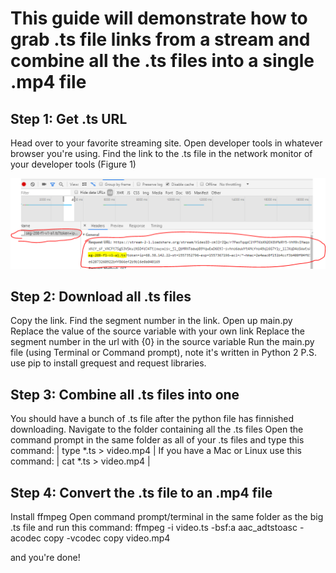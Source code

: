 # This guide will demonstrate how to grab .ts file links from a stream and combine all the .ts files into a single .mp4 file

## Step 1: Get .ts URL
Head over to your favorite streaming site. Open developer tools in whatever browser you're using. 
Find the link to the .ts file in the network monitor of your developer tools (Figure 1)

![devtools](/img/dev-tools.PNG)

## Step 2: Download all .ts files
Copy the link. Find the segment number in the link.
Open up main.py
Replace the value of the source variable with your own link
Replace the segment number in the url with {0} in the source variable
Run the main.py file (using Terminal or Command prompt), note it's written in Python 2
P.S. use pip to install grequest and request libraries. 

## Step 3: Combine all .ts files into one
You should have a bunch of .ts file after the python file has finnished downloading.
Navigate to the folder containing all the .ts files
Open the command prompt in the same folder as all of your .ts files and type this command:
| type *.ts > video.mp4 |
If you have a Mac or Linux use this command:
| cat *.ts > video.mp4  |


## Step 4: Convert the .ts file to an .mp4 file
Install ffmpeg
Open command prompt/terminal in the same folder as the big .ts file and run this command:
ffmpeg -i video.ts -bsf:a aac_adtstoasc -acodec copy -vcodec copy video.mp4

and you're done!

